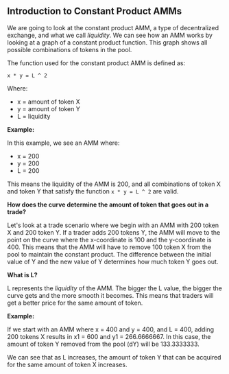## Introduction to Constant Product AMMs

We are going to look at the constant product AMM, a type of decentralized exchange, and what we call *liquidity*. We can see how an AMM works by looking at a graph of a constant product function. This graph shows all possible combinations of tokens in the pool.

The function used for the constant product AMM is defined as:

```
x * y = L ^ 2
```

Where:

* x = amount of token X
* y = amount of token Y
* L = liquidity

**Example:** 

In this example, we see an AMM where:

* x = 200
* y = 200
* L = 200

This means the liquidity of the AMM is 200, and all combinations of token X and token Y that satisfy the function `x * y = L ^ 2` are valid.

**How does the curve determine the amount of token that goes out in a trade?**

Let's look at a trade scenario where we begin with an AMM with 200 token X and 200 token Y. If a trader adds 200 tokens Y, the AMM will move to the point on the curve where the x-coordinate is 100 and the y-coordinate is 400. This means that the AMM will have to remove 100 token X from the pool to maintain the constant product. The difference between the initial value of Y and the new value of Y determines how much token Y goes out. 

**What is L?**

L represents the *liquidity* of the AMM. The bigger the L value, the bigger the curve gets and the more smooth it becomes.  This means that traders will get a better price for the same amount of token. 

**Example:**

If we start with an AMM where x = 400 and y = 400, and L = 400, adding 200 tokens X results in x1 = 600 and y1 = 266.6666667. In this case, the amount of token Y removed from the pool (dY) will be 133.3333333. 

We can see that as L increases, the amount of token Y that can be acquired for the same amount of token X increases.
